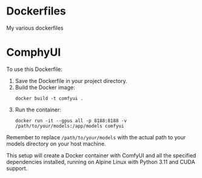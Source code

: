 # Dockerfiles
My various dockerfiles

# ComphyUI
To use this Dockerfile:

1. Save the Dockerfile in your project directory.
2. Build the Docker image:
   ```
   docker build -t comfyui .
   ```
3. Run the container:
   ```
   docker run -it --gpus all -p 8188:8188 -v /path/to/your/models:/app/models comfyui
   ```

Remember to replace `/path/to/your/models` with the actual path to your models directory on your host machine.

This setup will create a Docker container with ComfyUI and all the specified dependencies installed, running on Alpine Linux with Python 3.11 and CUDA support.
